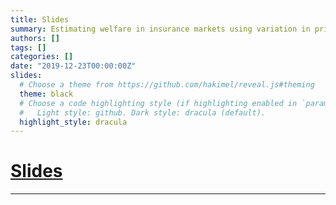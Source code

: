 ```yaml
---
title: Slides
summary: Estimating welfare in insurance markets using variation in prices
authors: []
tags: []
categories: []
date: "2019-12-23T00:00:00Z"
slides:
  # Choose a theme from https://github.com/hakimel/reveal.js#theming
  theme: black
  # Choose a code highlighting style (if highlighting enabled in `params.toml`)
  #   Light style: github. Dark style: dracula (default).
  highlight_style: dracula
---
```


# [Slides](https://wylilcarol.github.io/wylilcarol.github.io/Files/Estimating.pptx)

---

